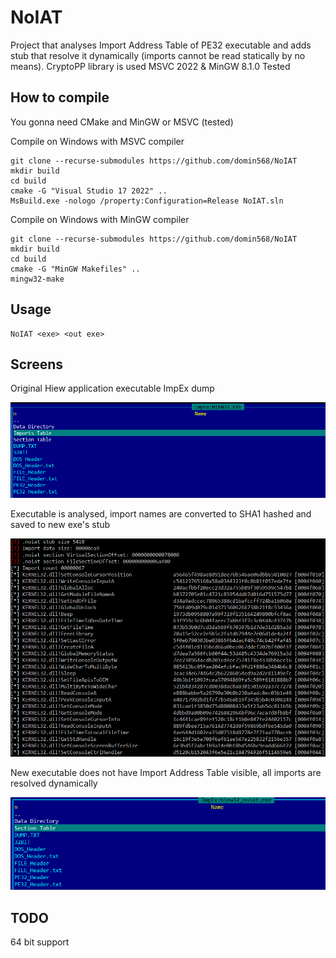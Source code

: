 # NoIAT

Project that analyses Import Address Table of PE32 executable and adds stub that resolve it dynamically (imports cannot be read statically by no means).
CryptoPP library is used
MSVC 2022 & MinGW 8.1.0 Tested

## How to compile
You gonna need CMake and MinGW or MSVC (tested)

Compile on Windows with MSVC compiler

```
git clone --recurse-submodules https://github.com/domin568/NoIAT
mkdir build
cd build
cmake -G "Visual Studio 17 2022" ..
MsBuild.exe -nologo /property:Configuration=Release NoIAT.sln
```

Compile on Windows with MinGW compiler

```
git clone --recurse-submodules https://github.com/domin568/NoIAT
mkdir build
cd build
cmake -G "MinGW Makefiles" ..
mingw32-make
```

## Usage

```
NoIAT <exe> <out exe>
```

## Screens

Original Hiew application executable ImpEx dump

![](img/original.png)  

Executable is analysed, import names are converted to SHA1 hashed and saved to new exe's stub

![](img/conversion.png)

New executable does not have Import Address Table visible, all imports are resolved dynamically

![](img/no_iat.png)  

## TODO

64 bit support
